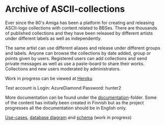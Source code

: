Archive of ASCII-collections
=========================
Ever since the 80's Amiga has been a platform for creating and releasing ASCII-logo collections with content related to BBSes.
There are thousands of published collections and they have been released by different artists under different labels as well as independently.

The same artist can use different aliases and release under different groups and labels.
Anyone can browse  the collections by date added, group or points given by users.
Registered users can add collections and send private messages as well as use a paste-board to share their works.
Collections and new users moderated by administrators.

Work in progress can be viewed at [Heroku](http://ascii-archive.herokuapp.com/)

Test account is
Login: AzureDiamond
Password: hunter2

More documentation can be found under the [documentation](documentation/)-folder.
Some of the content has initially been created in Finnish but as the project progresses all the documentation should be in English only.

[Use-cases](documentation/usecases.md), [database diagram](documentation/dbdiagram.png) and [schema](documentation/database.md) (work in progress)
